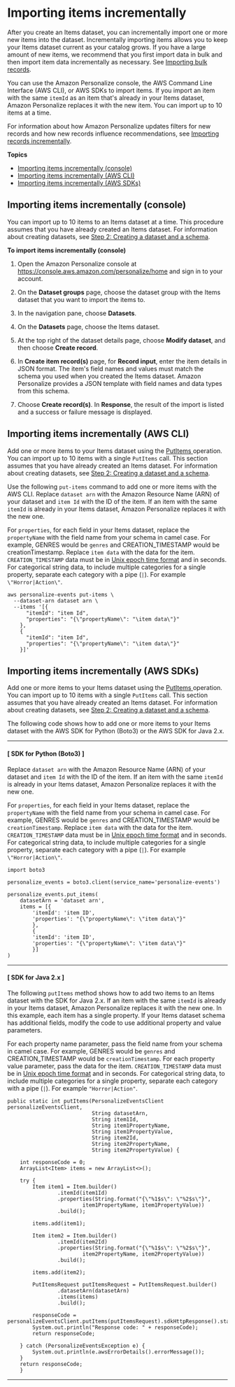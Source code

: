 # Importing items incrementally<a name="importing-items"></a>

After you create an Items dataset, you can incrementally import one or more new items into the dataset\. Incrementally importing items allows you to keep your Items dataset current as your catalog grows\. If you have a large amount of new items, we recommend that you first import data in bulk and then import item data incrementally as necessary\. See [Importing bulk records](bulk-data-import.md)\.

You can use the Amazon Personalize console, the AWS Command Line Interface \(AWS CLI\), or AWS SDKs to import items\. If you import an item with the same `itemId` as an item that's already in your Items dataset, Amazon Personalize replaces it with the new item\. You can import up to 10 items at a time\.

 For information about how Amazon Personalize updates filters for new records and how new records influence recommendations, see [Importing records incrementally](incremental-data-updates.md)\. 

**Topics**
+ [Importing items incrementally \(console\)](#importing-items-console)
+ [Importing items incrementally \(AWS CLI\)](#importing-items-cli)
+ [Importing items incrementally \(AWS SDKs\)](#importing-items-cli-sdk)

## Importing items incrementally \(console\)<a name="importing-items-console"></a>

You can import up to 10 items to an Items dataset at a time\. This procedure assumes that you have already created an Items dataset\. For information about creating datasets, see [Step 2: Creating a dataset and a schema](data-prep-creating-datasets.md)\.

**To import items incrementally \(console\)**

1. Open the Amazon Personalize console at [https://console\.aws\.amazon\.com/personalize/home](https://console.aws.amazon.com/personalize/home) and sign in to your account\.

1. On the **Dataset groups** page, choose the dataset group with the Items dataset that you want to import the items to\. 

1. In the navigation pane, choose **Datasets**\. 

1. On the **Datasets** page, choose the Items dataset\. 

1. At the top right of the dataset details page, choose **Modify dataset**, and then choose **Create record**\. 

1. In **Create item record\(s\)** page, for **Record input**, enter the item details in JSON format\. The item's field names and values must match the schema you used when you created the Items dataset\. Amazon Personalize provides a JSON template with field names and data types from this schema\.

1. Choose **Create record\(s\)**\. In **Response**, the result of the import is listed and a success or failure message is displayed\.

## Importing items incrementally \(AWS CLI\)<a name="importing-items-cli"></a>

Add one or more items to your Items dataset using the [ PutItems ](API_UBS_PutItems.md) operation\. You can import up to 10 items with a single `PutItems` call\. This section assumes that you have already created an Items dataset\. For information about creating datasets, see [Step 2: Creating a dataset and a schema](data-prep-creating-datasets.md)\.

Use the following `put-items` command to add one or more items with the AWS CLI\. Replace `dataset arn` with the Amazon Resource Name \(ARN\) of your dataset and `item Id` with the ID of the item\. If an item with the same `itemId` is already in your Items dataset, Amazon Personalize replaces it with the new one\.

For `properties`, for each field in your Items dataset, replace the `propertyName` with the field name from your schema in camel case\. For example, GENRES would be `genres` and CREATION\_TIMESTAMP would be creationTimestamp\. Replace `item data` with the data for the item\. `CREATION_TIMESTAMP` data must be in [Unix epoch time format](data-prep-formatting.md#timestamp-data) and in seconds\. For categorical string data, to include multiple categories for a single property, separate each category with a pipe \(`|`\)\. For example `\"Horror|Action\"`\.

```
aws personalize-events put-items \
  --dataset-arn dataset arn \
  --items '[{
      "itemId": "item Id", 
      "properties": "{\"propertyName\": "\item data\"}" 
    }, 
    {
      "itemId": "item Id", 
      "properties": "{\"propertyName\": "\item data\"}" 
    }]'
```

## Importing items incrementally \(AWS SDKs\)<a name="importing-items-cli-sdk"></a>

Add one or more items to your Items dataset using the [ PutItems ](API_UBS_PutItems.md) operation\. You can import up to 10 items with a single `PutItems` call\. This section assumes that you have already created an Items dataset\. For information about creating datasets, see [Step 2: Creating a dataset and a schema](data-prep-creating-datasets.md)\.

 The following code shows how to add one or more items to your Items dataset with the AWS SDK for Python \(Boto3\) or the AWS SDK for Java 2\.x\. 

------
#### [ SDK for Python \(Boto3\) ]

Replace `dataset arn` with the Amazon Resource Name \(ARN\) of your dataset and `item Id` with the ID of the item\. If an item with the same `itemId` is already in your Items dataset, Amazon Personalize replaces it with the new one\.

 For `properties`, for each field in your Items dataset, replace the `propertyName` with the field name from your schema in camel case\. For example, GENRES would be `genres` and CREATION\_TIMESTAMP would be `creationTimestamp`\. Replace `item data` with the data for the item\. `CREATION_TIMESTAMP` data must be in [Unix epoch time format](data-prep-formatting.md#timestamp-data) and in seconds\. For categorical string data, to include multiple categories for a single property, separate each category with a pipe \(`|`\)\. For example `\"Horror|Action\"`\.

```
import boto3

personalize_events = boto3.client(service_name='personalize-events')

personalize_events.put_items(
    datasetArn = 'dataset arn',
    items = [{
        'itemId': 'item ID',
        'properties': "{\"propertyName\": \"item data\"}"   
        },
        {
        'itemId': 'item ID',
        'properties': "{\"propertyName\": \"item data\"}"   
        }]
)
```

------
#### [ SDK for Java 2\.x ]

 The following `putItems` method shows how to add two items to an Items dataset with the SDK for Java 2\.x\. If an item with the same `itemId` is already in your Items dataset, Amazon Personalize replaces it with the new one\. In this example, each item has a single property\. If your Items dataset schema has additional fields, modify the code to use additional property and value parameters\. 

For each property name parameter, pass the field name from your schema in camel case\. For example, GENRES would be `genres` and CREATION\_TIMESTAMP would be `creationTimestamp`\. For each property value parameter, pass the data for the item\. `CREATION_TIMESTAMP` data must be in [Unix epoch time format](data-prep-formatting.md#timestamp-data) and in seconds\. For categorical string data, to include multiple categories for a single property, separate each category with a pipe \(`|`\)\. For example `"Horror|Action"`\.

```
public static int putItems(PersonalizeEventsClient personalizeEventsClient,
                           String datasetArn,
                           String item1Id,
                           String item1PropertyName,
                           String item1PropertyValue,
                           String item2Id,
                           String item2PropertyName,
                           String item2PropertyValue) {

    int responseCode = 0;
    ArrayList<Item> items = new ArrayList<>();

    try {
        Item item1 = Item.builder()
                .itemId(item1Id)
                .properties(String.format("{\"%1$s\": \"%2$s\"}",
                        item1PropertyName, item1PropertyValue))
                .build();

        items.add(item1);

        Item item2 = Item.builder()
                .itemId(item2Id)
                .properties(String.format("{\"%1$s\": \"%2$s\"}",
                        item2PropertyName, item2PropertyValue))
                .build();

        items.add(item2);

        PutItemsRequest putItemsRequest = PutItemsRequest.builder()
                .datasetArn(datasetArn)
                .items(items)
                .build();

        responseCode = personalizeEventsClient.putItems(putItemsRequest).sdkHttpResponse().statusCode();
        System.out.println("Response code: " + responseCode);
        return responseCode;

    } catch (PersonalizeEventsException e) {
        System.out.println(e.awsErrorDetails().errorMessage());
    }
    return responseCode;
    }
```

------